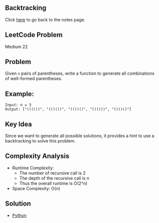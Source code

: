 ## Backtracking
Click [here](../notes.md) to go back to the notes page.

## LeetCode Problem
Medium 22

## Problem
Given `n` pairs of parentheses, write a function to generate all combinations of well-formed parentheses.

## Example:
```
Input: n = 3
Output: ["((()))", "(()())", "(())()", "()(())", "()()()"]
```

## Key Idea
Since we want to generate all possible solutions, it provides a hint to use a backtracking to solve this problem.

## Complexity Analysis
- Runtime Complexity:
  - The number of recursive call is 2
  - The depth of the recursive call is n
  - Thus the overall runtime is O(2^n)
- Space Complexity: O(n)

## Solution
- [Python](solution.py)
